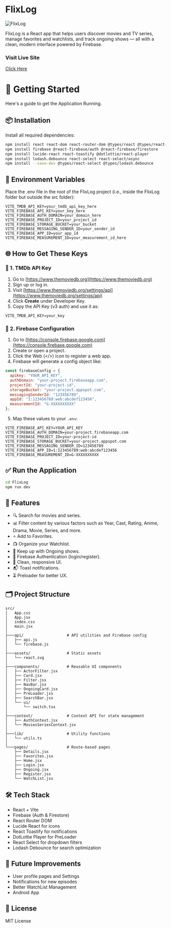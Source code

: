 # FlixLog

![FlixLog](https://res.cloudinary.com/dldgeyki5/image/upload/v1748414381/wvosayqdlat913agwick.gif)


FlixLog is a React app that helps users discover movies and TV series, manage favorites and watchlists, and track ongoing shows — all with a clean, modern interface powered by Firebase.
### Visit Live Site
[Click Here](https://flixlog.omeshapasan.site)

# 🚀 Getting Started

Here's a guide to get the Application Running.

## 📦 Installation

Install all required dependencies:

```bash
npm install react react-dom react-router-dom @types/react @types/react-dom
npm install firebase @react-firebase/auth @react-firebase/firestore
npm install lucide-react react-toastify @dotlottie/react-player
npm install lodash.debounce react-select react-select/async
npm install --save-dev @types/react-select @types/lodash.debounce
```

## 🔐 Environment Variables

Place the .env file in the root of the FlixLog project (i.e., inside the FlixLog folder but outside the src folder):

```
VITE_TMDB_API_KEY=your_tmdb_api_key_here
VITE_FIREBASE_API_KEY=your_key_here
VITE_FIREBASE_AUTH_DOMAIN=your_domain_here
VITE_FIREBASE_PROJECT_ID=your_project_id
VITE_FIREBASE_STORAGE_BUCKET=your_bucket
VITE_FIREBASE_MESSAGING_SENDER_ID=your_sender_id
VITE_FIREBASE_APP_ID=your_app_id
VITE_FIREBASE_MEASUREMENT_ID=your_measurement_id_here
```

## 🌐 How to Get These Keys

### 🔹 1. TMDb API Key

1. Go to [https://www.themoviedb.org](https://www.themoviedb.org)
2. Sign up or log in.
3. Visit [https://www.themoviedb.org/settings/api](https://www.themoviedb.org/settings/api)
4. Click **Create** under Developer Key.
5. Copy the API Key (v3 auth) and use it as:

```
VITE_TMDB_API_KEY=your_key
```

### 🔹 2. Firebase Configuration

1. Go to [https://console.firebase.google.com](https://console.firebase.google.com)
2. Create or open a project.
3. Click the Web (</>) icon to register a web app.
4. Firebase will generate a config object like:

```js
const firebaseConfig = {
  apiKey: "YOUR_API_KEY",
  authDomain: "your-project.firebaseapp.com",
  projectId: "your-project-id",
  storageBucket: "your-project.appspot.com",
  messagingSenderId: "123456789",
  appId: "1:123456789:web:abcdef123456",
  measurementId: "G-XXXXXXXXXX"
};
```

5. Map these values to your `.env`:

```
VITE_FIREBASE_API_KEY=YOUR_API_KEY
VITE_FIREBASE_AUTH_DOMAIN=your-project.firebaseapp.com
VITE_FIREBASE_PROJECT_ID=your-project-id
VITE_FIREBASE_STORAGE_BUCKET=your-project.appspot.com
VITE_FIREBASE_MESSAGING_SENDER_ID=123456789
VITE_FIREBASE_APP_ID=1:123456789:web:abcdef123456
VITE_FIREBASE_MEASUREMENT_ID=G-XXXXXXXXXX
```

## ✅ Run the Application

```bash
cd FlixLog
npm run dev
```

## 🧩 Features

- 🔍 Search for movies and series.
- 📊 Filter content by various factors such as Year, Cast, Rating, Anime, Drama, Movie, Series, and more.
- ⭐ Add to Favorites.
- 📺 Organize your Watchlist.
- 📡 Keep up with Ongoing shows.
- 🔐 Firebase Authentication (login/register).
- 🎨 Clean, responsive UI.
- 📬 Toast notifications.
- ⏳ Preloader for better UX.

## 🗂️ Project Structure

```
src/
│   App.css
│   App.jsx
│   index.css
│   main.jsx
│
├───api/                   # API utilities and Firebase config
│   ├── api.js
│   └── firebase.js
│
├───assets/                # Static assets
│   └── react.svg
│
├───components/            # Reusable UI components
│   ├── ActorFilter.jsx
│   ├── Card.jsx
│   ├── Filter.jsx
│   ├── NavBar.jsx
│   ├── OngoingCard.jsx
│   ├── PreLoader.jsx
│   ├── SearchBar.jsx
│   └── ui/
│       └── switch.tsx
│
├───context/               # Context API for state management
│   ├── AuthContext.jsx
│   └── MoviesSeriesContext.jsx
│
├───lib/                   # Utility functions
│   └── utils.ts
│
└───pages/                 # Route-based pages
    ├── Details.jsx
    ├── Favorites.jsx
    ├── Home.jsx
    ├── Login.jsx
    ├── Ongoing.jsx
    ├── Register.jsx
    └── WatchList.jsx
```



## 🛠 Tech Stack

- React + Vite
- Firebase (Auth & Firestore)
- React Router DOM
- Lucide React for icons
- React Toastify for notifications
- DotLottie Player for PreLoader
- React Select for dropdown filters
- Lodash Debounce for search optimization

## 📌 Future Improvements

- User profile pages and Settings
- Notifications for new episodes
- Better WatchList Management
- Android App

## 📃 License

MIT License
